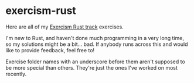 # exercism-rust

Here are all of my [Exercism Rust track](https://exercism.io/tracks/rust) exercises.

I'm new to Rust, and haven't done much programming in a very long time, so my solutions might be a bit... bad. If anybody runs across this and would like to provide feedback, feel free to!

Exercise folder names with an underscore before them aren't supposed to be more special than others. They're just the ones I've worked on most recently.